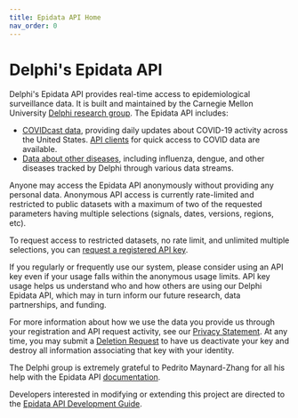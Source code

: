 ```yaml
---
title: Epidata API Home
nav_order: 0
---
```


# Delphi's Epidata API

Delphi's Epidata API provides real-time access to epidemiological surveillance data.
It is built and maintained by the Carnegie Mellon University [Delphi research
group](https://delphi.cmu.edu/). The Epidata API includes:

- [COVIDcast data](api/covidcast.md), providing daily updates about COVID-19
  activity across the United States. [API clients](api/covidcast_clients.md) for
  quick access to COVID data are available.
- [Data about other diseases](api/README.md), including influenza, dengue, and
  other diseases tracked by Delphi through various data streams.
  
Anyone may access the Epidata API anonymously without providing any personal
data. Anonymous API access is currently rate-limited and restricted to public
datasets with a maximum of two of the requested parameters having multiple
selections (signals, dates, versions, regions, etc).

To request access to restricted datasets, no rate limit, and unlimited multiple
selections, you can [request a registered API key](https://forms.gle/hkBr5SfQgxguAfEt7).

If you regularly or frequently use our system, please consider using an API key
even if your usage falls within the anonymous usage limits. API key usage helps
us understand who and how others are using our Delphi Epidata API, which may in
turn inform our future research, data partnerships, and funding.

For more information about how we use the data you provide us through your
registration and API request activity, see our 
[Privacy Statement](api/privacy_statement.md). At any time, you may submit a 
[Deletion Request](https://forms.gle/GucFmZHTMgEFjH197) to have us deactivate your key and destroy all
information associating that key with your identity.

The Delphi group is extremely grateful to Pedrito Maynard-Zhang for all his
help with the Epidata API [documentation](api/README.md).

Developers interested in modifying or extending this project are directed to
the [Epidata API Development Guide](epidata_development.md).
